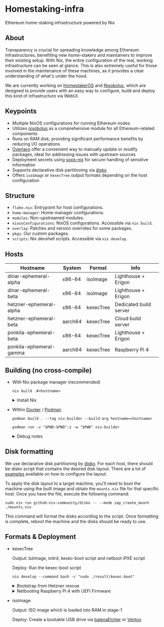 # Homestaking-infra
Ethereum home-staking infrastructure powered by Nix

## About
Transparency is crucial for spreading knowledge among Ethereum infrastructures, benefiting new home-stakers and maintainers to improve their existing setup. With Nix, the entire configuration of the real, working infrastructure can be seen at glance. This is also extremely useful for those involved in the maintenance of these machines, as it provides a clear understanding of what's under the hood.

We are currently working on [HomestakerOS](https://github.com/ponkila/HomestakerOS) and [Nixobolus](https://github.com/ponkila/nixobolus), which are designed to provide users with an easy way to configure, build and deploy this kind of infrastructure via WebUI.

## Keypoints
- Multiple NixOS configurations for running Ethereum nodes
- Utilizes [nixobolus](https://github.com/ponkila/nixobolus) as a comprehensive module for all Ethereum-related components
- Runs on RAM disk, providing significant performance benefits by reducing I/O operations
- [Overlays](https://nixos.wiki/wiki/Overlays) offer a convenient way to manually update or modify packages, ideal for addressing issues with upstream sources
- Deployment secrets using [sops-nix](https://github.com/Mic92/sops-nix) for secure handling of sensitive information
- Supports declarative disk partitioning via [disko](https://github.com/nix-community/disko)
- Offers `isoImage` or `kexecTree` output formats depending on the host configuration

## Structure
- `flake.nix`: Entrypoint for host configurations.
- `home-manager`: Home-manager configurations.
- `modules`: Non-upstreamed modules.
- `nixosConfigurations`: NixOS configurations. Accessible via `nix build`.
- `overlay`: Patches and version overrides for some packages.
- `pkgs`: Our custom packages.
- `scripts`: Nix devshell scripts. Accessible via `nix develop`.

## Hosts
| Hostname | System | Format | Info
|-|-|-|-|
dinar-ephemeral-alpha | x86-64 | isoImage | Lighthouse + Erigon
dinar-ephemeral-beta | x86-64 | isoImage | Lighthouse + Erigon
hetzner-ephemeral-alpha | x86-64 | kexecTree | Dedicated build server
hetzner-ephemeral-beta | aarch64 |  kexecTree | Cloud build server
ponkila-ephemeral-beta | x86-64 | kexecTree | Lighthouse + Erigon
ponkila-ephemeral-gamma | aarch64 | kexecTree | Raspberry Pi 4

## Building (no cross-compile)

- With Nix package manager (recommended)

  ```
  nix build .#<hostname>
  ```

  <details>
  <summary>Install Nix</summary>
    &nbsp;
    
    Allow root to run the Nix installer (**optional**)
    ```
    mkdir -p $HOME/.config/nix
    echo "build-users-group =" > $HOME/.config/nix/nix.conf
    ```

    Install Nix in single-user mode
    ```
    curl -L https://nixos.org/nix/install | sh
    . $HOME/.nix-profile/etc/profile.d/nix.sh
    ```

    Install nix-command
    ```
    nix-env -iA nixpkgs.nix
    ```

    Allow experimental features (optional)
    ```
    echo "experimental-features = nix-command flakes" >> $HOME/.config/nix/nix.conf
    ```

    Accept nix configuration from a flake (optional)
    ```
    echo "accept-flake-config = true" >> $HOME/.config/nix/nix.conf
    ```

  </details>

- Within [Docker](https://docs.docker.com/desktop/install/linux-install/) / [Podman](https://podman.io/docs/tutorials/installation#installing-on-linux)
  ```
  podman build . --tag nix-builder --build-arg hostname=<hostname>
  ```

  ```
  podman run -v "$PWD:$PWD":z -w "$PWD" nix-builder
  ```

  <details>
  <summary>Debug notes</summary>
    &nbsp;

    This error occurs when `programs.fish.enable` is set to `true`
    ```
    building '/nix/store/dgy59sxqj2wq2418f82n14z9cljzjin4-man-cache.drv'...
    error: builder for '/nix/store/dgy59sxqj2wq2418f82n14z9cljzjin4-man-cache.drv' failed with exit code 2
    error: 1 dependencies of derivation '/nix/store/p6lx3x6fxbl7hhch5nnsrxxlcsnw524d-etc-man_db.conf.drv' failed to build
    error: 1 dependencies of derivation '/nix/store/m341zgn4qz0na8pvf3vkv44im3m9i8q0-etc.drv' failed to build
    building '/nix/store/yp47gm038kyizbzl1m8y52jq6brkw0da-system-path.drv'...
    error: 1 dependencies of derivation '/nix/store/31h7aqrpzn2ykbv57xfbyj51zb6pz4fi-nixos-system-ponkila-ephemeral-beta-23.05.20230417.f00994e.drv' failed to build
    error: 1 dependencies of derivation '/nix/store/as1q3nzf9kpxxcsr08n5y4zdsijj80qw-closure-info.drv' failed to build
    error: 1 dependencies of derivation '/nix/store/qzl3krxf1z8viz9z3bxi6h0afhyk4s4y-kexec-boot.drv' failed to build
    error: 1 dependencies of derivation '/nix/store/0ys7pxf0l529gmjpayb9ny37kc68bawf-kexec-tree.drv' failed to build
    ```

  </details>

## Disk formatting

We use declarative disk partitioning by [disko](https://github.com/nix-community/disko). For each host, there should be disko script that contains the desired disk layout. There are a lot of [examples](https://github.com/nix-community/disko/tree/master/example) available on how to configure the layout.

To apply the disk layout to a target machine, you'll need to boot the machine using the built image and obtain the `mounts.nix` file for that specific host. Once you have the file, execute the following command:

```
sudo nix run github:nix-community/disko -- --mode zap_create_mount ./mounts.nix
```

This command will format the disks according to the script. Once formatting is complete, reboot the machine and the disks should be ready to use.

## Formats & Deployment

- kexecTree
  
  Output: bzImage, initrd, kexec-boot script and netboot iPXE script
  
  Deploy: Run the kexec-boot script
  ```
  nix develop --command bash -c "sudo ./result/kexec-boot"
  ```

  <details>
  <summary>Bootstrap from Hetzner rescue</summary>
    &nbsp;
    
    The installer needs sudo
    ```
    apt install -y sudo
    ```

    Allow root to run the Nix installer
    ```
    mkdir -p /etc/nix
    echo "build-users-group =" > /etc/nix/nix.conf
    ```

    Install Nix in single-user mode
    ```
    curl -L https://nixos.org/nix/install | sh
    . $HOME/.nix-profile/etc/profile.d/nix.sh
    ```

    Install nix-command
    ```
    nix-env -iA nixpkgs.nix
    ```

    Clone the repository and build the system
    ```
    git clone https://github.com/ponkila/homestaking-infra.git
    nix build --extra-experimental-features "nix-command flakes" .#<hostname>
    ```

    Install kexec-tools and run the kexec-boot script
    ```
    apt-get install kexec-tools
    sudo ./result/kexec-tree
    ```

  </details>

  <details>
  <summary>Netbooting Raspberry Pi 4 with UEFI Firmware</summary>
    &nbsp;

    We'll be gathering the boot media (/tftpboot folder for PXE booting) in the `result` directory. Make sure you have the following dependencies installed: docker, unzip. Note: **This guide does not provide instructions on setting up the method for serving the boot media files.**

    Clone the project repository and build the EDK2 Raspberry Pi 4 UEFI firmware. 
    ```
    git clone https://github.com/valtzu/pipxe.git
    cd pixpe
    sudo docker-compose up
    ```
    
    Create a result directory and copy the UEFI firmware files there.
    ```
    mkdir -p result
    cp pxe/RPI_EFI.fd result
    cp -r pxe/efi result
    ```

    Download the "standard" [RPi4 UEFI releases from Github](https://github.com/pftf/RPi4/releases) and extract the files (excluding RPI_EFI.fd) to the `result` directory.
    ```
    wget https://github.com/pftf/RPi4/releases/download/v1.34/RPi4_UEFI_Firmware_v1.34.zip
    unzip RPi4_UEFI_Firmware_v1.34.zip -d result -x RPI_EFI.fd
    ```

    Obtain all firmware overlays from the [Raspberry Pi Github repository](https://github.com/raspberrypi/firmware/tree/master/boot/overlays) and add them to the overlays folder in the `result` directory. When prompted to override files, keep the `miniuart-bt.dtbo` and `upstream-pi4.dtbo` from the UEFI project.
    ```
    cp -n overlays/* result/overlays/
    ```

    Replace the `autoexec.ipxe` file in the projects folder with your own custom iPXE script, and place the contents of the `result` directory in a directory used to serve the boot media from.
    ```
    cat > result/efi/boot/autoexec.ipxe << EOF
    #!ipxe
    dhcp
    chain --autofree http://192.168.1.128:8080/netboot.ipxe || shell
    EOF
    ```

    Use rpi-imager to flash "Raspberry Pi OS Lite (32-bit)" to an SD card, boot from it, update the system, and change the boot order using `raspi-config` (Advanced Settings > Boot Order > Network Boot). Finally, remove the SD card and reboot.
    ```
    sudo apt-get update && sudo apt-get full-upgrade
    raspi-config
    ```

  </details>

- isoImage
  
  Output: ISO image which is loaded into RAM in stage-1
  
  Deploy: Create a bootable USB drive via [balenaEtcher](https://etcher.balena.io/) or [Ventoy](https://www.ventoy.net/en/index.html)
